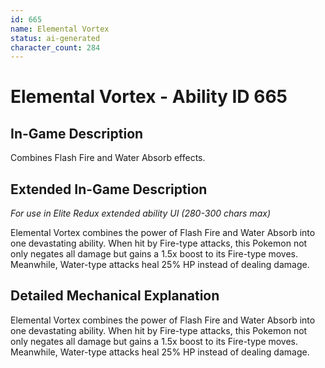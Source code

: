 ```yaml
---
id: 665
name: Elemental Vortex
status: ai-generated
character_count: 284
---
```


# Elemental Vortex - Ability ID 665

## In-Game Description
Combines Flash Fire and Water Absorb effects.

## Extended In-Game Description
*For use in Elite Redux extended ability UI (280-300 chars max)*

Elemental Vortex combines the power of Flash Fire and Water Absorb into one devastating ability. When hit by Fire-type attacks, this Pokemon not only negates all damage but gains a 1.5x boost to its Fire-type moves. Meanwhile, Water-type attacks heal 25% HP instead of dealing damage.

## Detailed Mechanical Explanation

Elemental Vortex combines the power of Flash Fire and Water Absorb into one devastating ability. When hit by Fire-type attacks, this Pokemon not only negates all damage but gains a 1.5x boost to its Fire-type moves. Meanwhile, Water-type attacks heal 25% HP instead of dealing damage.